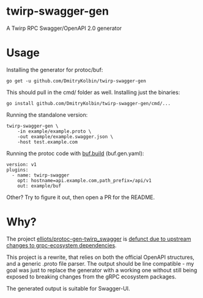 # twirp-swagger-gen

A Twirp RPC Swagger/OpenAPI 2.0 generator 

# Usage

Installing the generator for protoc/buf:

```
go get -u github.com/DmitryKolbin/twirp-swagger-gen
```

This should pull in the cmd/ folder as well. Installing just the binaries:

```
go install github.com/DmitryKolbin/twirp-swagger-gen/cmd/...
```

Running the standalone version:

```
twirp-swagger-gen \
	-in example/example.proto \
	-out example/example.swagger.json \
	-host test.example.com
```

Running the protoc code with [buf.build](https://buf.build) (buf.gen.yaml):

```
version: v1
plugins:
  - name: twirp-swagger
    opt: hostname=api.example.com,path_prefix=/api/v1
    out: example/buf
```

Other? Try to figure it out, then open a PR for the README.

# Why?

The project
[elliots/protoc-gen-twirp_swagger](https://github.com/elliots/protoc-gen-twirp_swagger)
is [defunct due to upstream changes to grpc-ecosystem
dependencies](https://github.com/elliots/protoc-gen-twirp_swagger/issues/25).

This project is a rewrite, that relies on both the official OpenAPI
structures, and a generic .proto file parser. The output should be line
compatible - my goal was just to replace the generator with a working one
without still being exposed to breaking changes from the gRPC ecosystem
packages.

The generated output is suitable for Swagger-UI.
